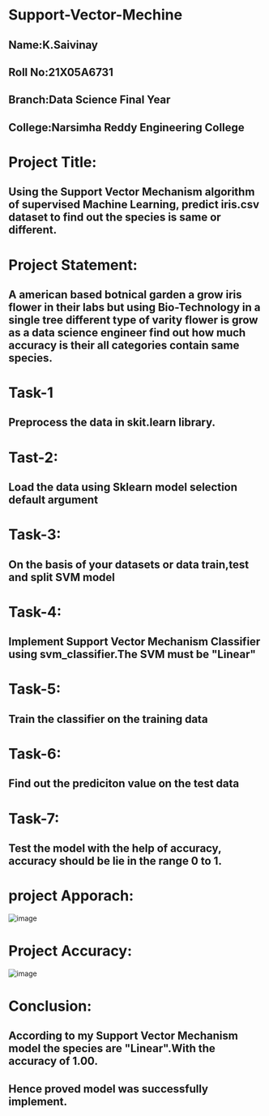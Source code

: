 # Support-Vector-Mechine
## Name:K.Saivinay
## Roll No:21X05A6731
## Branch:Data Science Final Year
## College:Narsimha Reddy Engineering College
# Project Title:
## Using the Support Vector Mechanism algorithm of supervised Machine Learning, predict iris.csv dataset to find out the species is same or different. 
# Project Statement:
## A american based botnical garden a grow iris flower in their labs but using Bio-Technology in a single tree different type of varity flower is grow as a data science engineer find out how much accuracy is their all categories contain same species.
# Task-1
## Preprocess the data in skit.learn library.
# Tast-2:
## Load the data using Sklearn model selection default argument
# Task-3:
## On the basis of your datasets or data train,test and split SVM model
# Task-4:
## Implement Support Vector Mechanism Classifier using svm_classifier.The SVM must be "Linear"
# Task-5:
## Train the classifier on the training data
# Task-6:
## Find out the prediciton value on the test data
# Task-7:
## Test the model with the help of accuracy, accuracy should be lie in the range 0 to 1.
# project Apporach:
![image](https://github.com/Saivinay517/Support-Vector-Mechine/assets/116196075/095135bf-6db1-4394-8dd2-9b88328b30ae)
# Project Accuracy:
![image](https://github.com/Saivinay517/Support-Vector-Mechine/assets/116196075/7199a70b-c6a9-42ef-a6cf-819f50cf531c)
# Conclusion:
## According to my Support Vector Mechanism model the species are "Linear".With the accuracy of 1.00.
## Hence proved model was successfully implement.
